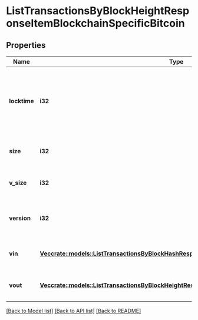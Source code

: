 # ListTransactionsByBlockHeightResponseItemBlockchainSpecificBitcoin

## Properties

Name | Type | Description | Notes
------------ | ------------- | ------------- | -------------
**locktime** | **i32** | Represents the time at which a particular transaction can be added to the blockchain. | 
**size** | **i32** | Represents the total size of this transaction. | 
**v_size** | **i32** | Represents the virtual size of this transaction. | 
**version** | **i32** | Represents the transaction version number. | 
**vin** | [**Vec<crate::models::ListTransactionsByBlockHashResponseItemBlockchainSpecificBitcoinVin>**](ListTransactionsByBlockHashResponseItemBlockchainSpecificBitcoin_vin.md) | Represents the transaction inputs. | 
**vout** | [**Vec<crate::models::ListTransactionsByBlockHeightResponseItemBlockchainSpecificBitcoinVout>**](ListTransactionsByBlockHeightResponseItemBlockchainSpecificBitcoin_vout.md) | Represents the transaction outputs. | 

[[Back to Model list]](../README.md#documentation-for-models) [[Back to API list]](../README.md#documentation-for-api-endpoints) [[Back to README]](../README.md)


